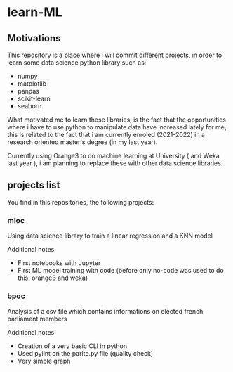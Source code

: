 # learn-ML

## Motivations

This repository is a place where i will commit different projects, in order to learn some data science python library such as: 
 - numpy
 - matplotlib
 - pandas
 - scikit-learn
 - seaborn

What motivated me to learn these libraries, is the fact that the opportunities where i have to use python to manipulate data have increased lately for me, 
this is related to the fact that i am currently enroled (2021-2022) in a research oriented master's degree (in my last year).

Currently using Orange3 to do machine learning at University ( and Weka last year ), i am planning to replace these with other data science libraries.

## projects list

You find in this repositories, the following projects:

### mloc 

Using data science library to train a linear regression and a KNN model

Additional notes:
 - First notebooks with Jupyter
 - First ML model training with code (before only no-code was used to do this: orange3 and weka)

### bpoc

Analysis of a csv file which contains informations on elected french parliament members

Additional notes:
 - Creation of a very basic CLI in python
 - Used pylint on the parite.py file (quality check)
 - Very simple graph